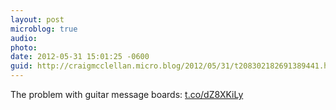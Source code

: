 ```yaml
---
layout: post
microblog: true
audio: 
photo: 
date: 2012-05-31 15:01:25 -0600
guid: http://craigmcclellan.micro.blog/2012/05/31/t208302182691389441.html
---
```

The problem with guitar message boards: [t.co/dZ8XKiLy](http://t.co/dZ8XKiLy)

